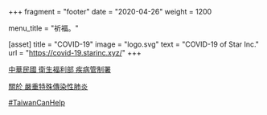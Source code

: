 +++
fragment = "footer"
date = "2020-04-26"
weight = 1200

menu_title = "祈福。"

[asset]
  title = "COVID-19"
  image = "logo.svg"
  text = "COVID-19 of Star Inc."
  url = "https://covid-19.starinc.xyz/"
+++

[中華民國 衛生福利部 疾病管制署](https://www.cdc.gov.tw/)

[關於 嚴重特殊傳染性肺炎](http://at.cdc.tw/xP90P0)

[#TaiwanCanHelp](https://taiwancanhelp.us/)
